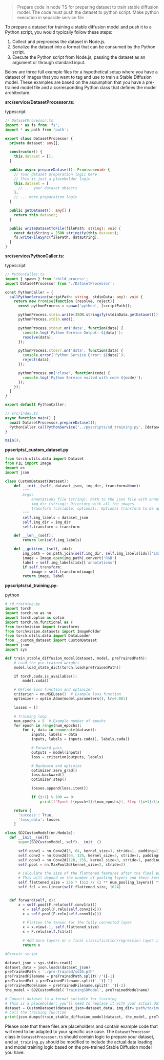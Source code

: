 
> Prepare code in node TS for preparing dataset to train stable diffusion model. The code must push the dataset to python script. Make python execution in separate service file


To prepare a dataset for training a stable diffusion model and push it to a Python script, you would typically follow these steps:

1.  Collect and preprocess the dataset in Node.js.
2.  Serialize the dataset into a format that can be consumed by the Python script.
3.  Execute the Python script from Node.js, passing the dataset as an argument or through standard input.

Below are three full example files for a hypothetical setup where you have a dataset of images that you want to tag and use to train a Stable Diffusion model. These examples are based on the assumption that you have a pre-trained model file and a corresponding Python class that defines the model architecture.

**src/service/DatasetProcessor.ts:**

typescript

```typescript
// DatasetProcessor.ts
import * as fs from 'fs';
import * as path from 'path';

export class DatasetProcessor {
  private dataset: any[];

  constructor() {
    this.dataset = [];
  }

  public async prepareDataset(): Promise<void> {
    // Your dataset preparation logic here
    // This is just a placeholder logic
    this.dataset = [
      // ... your dataset objects
    ];
    // ... more preparation logic
  }

  public getDataset(): any[] {
    return this.dataset;
  }

  public writeDatasetToFile(filePath: string): void {
    const dataString = JSON.stringify(this.dataset);
    fs.writeFileSync(filePath, dataString);
  }
}
```

**src/service/PythonCaller.ts:**

typescript

```typescript
// PythonCaller.ts
import { spawn } from 'child_process';
import DatasetProcessor from './DatasetProcessor';

const PythonCaller = {
  callPythonService(scriptPath: string, stdinData: any): void {
    return new Promise(function (resolve, reject){
      const pythonProcess = spawn('python', [scriptPath]);

      pythonProcess.stdin.write(JSON.stringify(stdinData.getDataset()));
      pythonProcess.stdin.end();

      pythonProcess.stdout.on('data', function(data) {
        console.log(`Python Service Output: ${data}`);
        resolve(data);
      });

      pythonProcess.stderr.on('data', function(data) {
        console.error(`Python Service Error: ${data}`);
        reject(data);
      });

      pythonProcess.on('close', function(code) {
        console.log(`Python Service exited with code ${code}`);
      });
    });
  }
}

export default PythonCaller;

// src/index.ts
async function main() {  
  await DatasetProcessor.prepareDataset();  
  PythonCaller.callPythonService('../pyscripts/sd_training.py', [datasetProcessor]);
}

main();
```
**pyscripts/_custom_dataset.py**
```python
from torch.utils.data import Dataset
from PIL import Image
import os
import json

class CustomDataset(Dataset):
    def __init__(self, dataset_json, img_dir, transform=None):
        """
        Args:
            annotations_file (string): Path to the json file with annotations.
            img_dir (string): Directory with all the images.
            transform (callable, optional): Optional transform to be applied on a sample.
        """
        self.img_labels = dataset_json
        self.img_dir = img_dir
        self.transform = transform

    def __len__(self):
        return len(self.img_labels)

    def __getitem__(self, idx):
        img_path = os.path.join(self.img_dir, self.img_labels[idx]['image_id'])
        image = Image.open(img_path).convert('RGB')
        label = self.img_labels[idx]['annotations']
        if self.transform:
            image = self.transform(image)
        return image, label
```


**pyscripts/sd\_training.py:**

python

```python
# sd_training.py
import torch
import torch.nn as nn
import torch.optim as optim
import torch.nn.functional as F
from torchvision import transforms
from torchvision.datasets import ImageFolder
from torch.utils.data import DataLoader
from ._custom_dataset import CustomDataset
import json
import sys

def train_stable_diffusion_model(dataset, model, preTrainedPath):      
    # Load the pre-trained weights
    model.load_state_dict(torch.load(preTrainedPath))

    if torch.cuda.is_available():
        model.cuda()

    # Define loss function and optimizer
    criterion = nn.MSELoss()  # Example loss function
    optimizer = optim.Adam(model.parameters(), lr=0.001)

    losses = []

    # Training loop
    num_epochs = 5  # Example number of epochs
    for epoch in range(num_epochs):
        for i, data in enumerate(dataset):
            inputs, labels = data
            inputs, labels = inputs.cuda(), labels.cuda()

            # Forward pass
            outputs = model(inputs)
            loss = criterion(outputs, labels)

            # Backward and optimize
            optimizer.zero_grad()
            loss.backward()
            optimizer.step()

            losses.append(loss.item())

            if (i+1) % 100 == 0:
                print(f'Epoch [{epoch+1}/{num_epochs}], Step [{i+1}/{len(dataset)}], Loss: {loss.item()}')

    return {
      'success': True,
      'loss_data': losses 
    }

class SD2CustomModel(nn.Module):
  def __init__(self):
      super(SD2CustomModel, self).__init__()

      self.conv1 = nn.Conv2d(3, 64, kernel_size=3, stride=1, padding=1)
      self.conv2 = nn.Conv2d(64, 128, kernel_size=3, stride=1, padding=1)
      self.conv3 = nn.Conv2d(128, 256, kernel_size=3, stride=1, padding=1)
      self.pool = nn.MaxPool2d(kernel_size=2, stride=2)

      # Calculate the size of the flattened features after the final pooling layer
      # This will depend on the number of pooling layers and their kernel sizes/strides
      self.flattened_size = 256 * (512 // (2 ** num_pooling_layers)) ** 2
      self.fc1 = nn.Linear(self.flattened_size, 1024)


  def forward(self, x):      
      x = self.pool(F.relu(self.conv1(x)))
        x = self.pool(F.relu(self.conv2(x)))
        x = self.pool(F.relu(self.conv3(x)))

        # Flatten the tensor for the fully connected layer
        x = x.view(-1, self.flattened_size)
        x = F.relu(self.fc1(x))

        # Add more layers or a final classification/regression layer if needed
        return x 

#Execute script

dataset_json = sys.stdin.read()
dataset_data = json.loads(dataset_json)
preTrainedPath = './pre-trained/sd20.pth'
preTrainedFilename = preTrainedPath.split('/')[-1]
preTrainedExt = preTrainedFilename.split('.')[-1]
preTrainedModelname = preTrainedFilename.split('.')[-2]
the_model = SD2CustomModel('TrainingSDModel', preTrainedModelname)

# Convert dataset to a format suitable for training
# This is a placeholder; you'll need to replace it with your actual data loading logic
dataset = CustomDataset(dataset_json=dataset_data, img_dir='path/to/images', transform=transforms.ToTensor())
# Call the training function
print(json.dumps(train_stable_diffusion_model(dataset, the_model, preTrainedPath), indent=4))
```

Please note that these files are placeholders and contain example code that will need to be adapted to your specific use case. The `DatasetProcessor` class in `DatasetProcessor.ts` should contain logic to prepare your dataset, and `sd_training.py` should be modified to include the actual data loading and model training logic based on the pre-trained Stable Diffusion model you have.